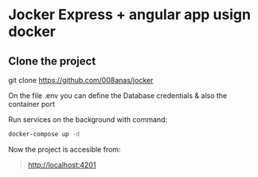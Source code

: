 # Jocker Express + angular app usign docker

## Clone the project

git clone https://github.com/008anas/jocker

On the file .env you can define the Database credentials & also the container port

Run services on the background with command:

```bash
docker-compose up -d
```

Now the project is accesible from:

> [http://localhost:4201](http://localhost:4201)
